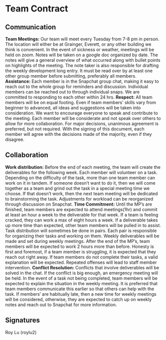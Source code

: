 # Team Contract

## Communication
**Team Meetings:** 
Our team will meet every Tuesday from 7-8 pm in person. The location will either be at Grainger, Everett, or any other building we think is convenient. In the event of sickness or weather, meetings will be held on zoom. Notes will be taken on a google doc organized by date. The notes will give a general overview of what occurred along with bullet points on highlights of the meeting. The note taker is also responsible for drafting the weekly development long entry. It must be read over by at least one other group member before submitting, preferably all members.
**Assistance:** 
Each member is in the Snapchat group chat, making it easy to reach out to the whole group for reminders and discussion. Individual members can be reached out to through individual snaps. We are committed to responding to each other within 24 hrs. 
**Respect:** 
All team members will be on equal footing. Even if team members' skills vary from beginner to advanced, all ideas and suggestions will be taken into consideration. We want to encourage everyone to speak and contribute to the meeting. Each member will be considerate and not speak over others to allow for more collaboration. For major decisions, unanimous agreement is preferred, but not required. With the signing of this document, each member will agree with the decisions made of the majority, even if they disagree.


## Collaboration
**Work distribution:**
Before the end of each meeting, the team will create the deliverables for the following week. Each member will volunteer on a task. Depending on the difficulty of the task, more than one team member can work on it in tandem. If someone doesn’t want to do it, then we will come together as a team and grind out the task in a special meeting time we choose. If that doesn’t work, then the next team meeting will be dedicated to brainstorming the task. Adjustments for workload can be reorganized through discussion on Snapchat.
**Time Commitment:**
Until the MP’s are finished, team members are expected to attend meetings(1hr) and commit at least an hour a week to the deliverable for that week. If a team is feeling cracked, they can work a max of eight hours a week. If a deliverable takes up more time than expected, other team members will be pulled in to assist. Task distribution will sometimes be done in pairs. Each pair is responsible for organizing their tasks and working on them. Weekly deliverables will be made and set during weekly meetings. 
After the end of the MP’s, team members will be expected to work 2 hours more than before.
Honesty is first and foremost, if a team member is struggling, it is expected that they reach out right away. If team members do not complete their tasks, a valid explanation will be expected. Repeated offenses will lead to staff member intervention. 
**Conflict Resolution:**
Conflicts that involve deliverables will be solved in the chat. If the conflict is big enough, an emergency meeting will be held. In the event of a task not being completed, team members will be expected to explain the situation in the weekly meeting. It is preferred that team members communicate this earlier so that others can help with the task. If members’ are habitually late, then a new time for weekly meetings will be considered, otherwise, they are expected to catch up on weekly notes and reach out to Snapchat for more information. 


## Signatures
Roy Lu (roylu2)